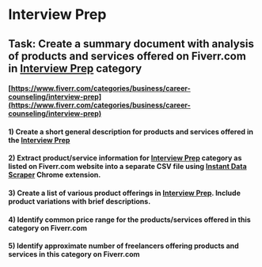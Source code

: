 # Interview Prep
## Task: Create a summary document with analysis of products and services offered on Fiverr.com in [Interview Prep](https://www.fiverr.com/categories/business/career-counseling/interview-prep) category
#### [https://www.fiverr.com/categories/business/career-counseling/interview-prep](https://www.fiverr.com/categories/business/career-counseling/interview-prep)
#### 1) Create a short general description for products and services offered in the [Interview Prep](https://www.fiverr.com/categories/business/career-counseling/interview-prep)
#### 2) Extract product/service information for [Interview Prep](https://www.fiverr.com/categories/business/career-counseling/interview-prep) category as listed on Fiverr.com website into a separate CSV file using [Instant Data Scraper](https://chrome.google.com/webstore/detail/instant-data-scraper/ofaokhiedipichpaobibbnahnkdoiiah) Chrome extension.
#### 3) Create a list of various product offerings in [Interview Prep](https://www.fiverr.com/categories/business/career-counseling/interview-prep). Include product variations with brief descriptions.
#### 4) Identify common price range for the products/services offered in this category on Fiverr.com
#### 5) Identify approximate number of freelancers offering products and services in this category on Fiverr.com
